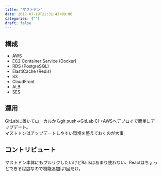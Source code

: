 ```yaml
---
title: "マストドン"
date: 2017-07-19T22:31:43+09:00
categories: [""]
draft: false
---
```



## 構成

- AWS
- EC2 Container Service (Docker)
- RDS (PostgreSQL)
- ElastiCache (Redis)
- S3
- CloudFront
- ALB
- SES


## 運用
GitLabに置いてローカルからgit push→GitLab CI→AWSへデプロイで簡単にアップデート。  
マストドンはアップデートしやすい環境を整えておくのが大事。


## コントリビュート
マストドン本体にもプルリクしたいけどRailsはあまり使わない、Reactはちょっとできる程度なので機能追加は1回だけ。

